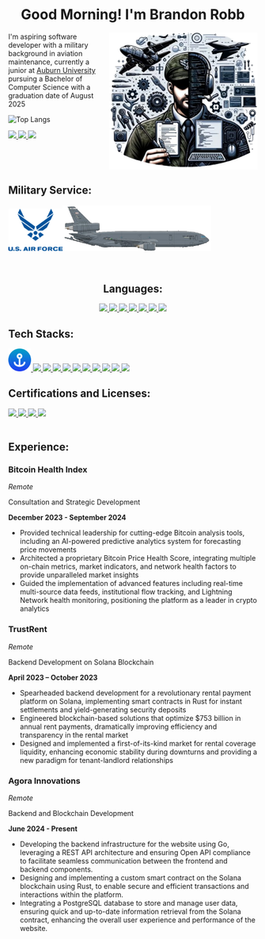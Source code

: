 <h1 align="center">Good Morning! I'm Brandon Robb </h1>

<img align=right src=header_img.png width=300>

I'm aspiring software developer with a military background in aviation maintenance, currently a junior at <a href="https://auburn.edu/">Auburn University</a> pursuing a Bachelor of Computer Science with a graduation date of August 2025


![Top Langs](https://github-readme-stats.vercel.app/api/top-langs/?username=Brobb954&layout=compact&theme=github_dark)

<div>
    <a href="https://www.linkedin.com/in/Brobb954/">
        <img src="https://img.shields.io/badge/-Brobb954-blue?style=for-the-badge&logo=Linkedin&logoColor=white&link=https://www.linkedin.com/in/brobb954/"
            height=25>
    </a>
    <a href="https://github.com/Brobb954">
        <img src="https://img.shields.io/github/followers/brobb954?label=follow&style=social" height=25>
    </a>
    <a href="mailto:bar0086@auburn.edu">
        <img src="https://img.shields.io/badge/Email-Brandon%20Robb-red&style=social" height=25>
    </a>
</div>

<br clear="right"/>

<h2>Military Service:</h2>

<p float="left">
    <img src="USAF.png" width=110><img src=kc-10.png width=300>
</p>

<br>

<div align="center">
    <p>
        <h2>Languages:</h2>
        <a href="https://docs.oracle.com/en/java/index.html">
            <img src="https://skillicons.dev/icons?i=java">
        </a>
        <a href="http://go.dev">
            <img src="https://skillicons.dev/icons?i=go">
        </a>
        <a href="https://git-scm.com/">
            <img src="https://skillicons.dev/icons?i=git">
        </a>
        <a href="https://docs.rs/">
            <img src="https://skillicons.dev/icons?i=rust">
        </a>
        <a href="https://www.typescriptlang.org/">
            <img src="https://skillicons.dev/icons?i=ts">
        </a>
        <a href="https://developer.mozilla.org/en-US/docs/Web/HTML">
            <img src="https://skillicons.dev/icons?i=html">
        </a>
        <a href="https://www.python.org/">
            <img src="https://skillicons.dev/icons?i=py">
        </a>
    </p>
</div>
        
<h2> Tech Stacks:</h2>
<a href="https://www.anchor-lang.com/">
    <img src="anchor.png" width=46>
</a>
<a href="https://www.discord.com/">
    <img src="https://skillicons.dev/icons?i=discord">
</a>
<a href="https://www.docker.com/">
    <img src="https://skillicons.dev/icons?i=docker">
</a>
<a href="https://github.com/Brobb954">
    <img src="https://skillicons.dev/icons?i=github">
</a>
<a href="https://www.npmjs.com/">
    <img src="https://skillicons.dev/icons?i=npm">
</a>
<a href="https://pnpm.io/">
    <img src="https://skillicons.dev/icons?i=pnpm">
</a>
<a href="https://www.postgresql.org/">
    <img src="https://skillicons.dev/icons?i=postgres">
</a>
<a href="https://react.dev/">
    <img src="https://skillicons.dev/icons?i=react">
</a>
<a href="https://tauri.app/">
    <img src="https://skillicons.dev/icons?i=tauri">
</a>
<a href="https://code.visualstudio.com/">
    <img src="https://skillicons.dev/icons?i=vscode">
</a>
<a href="https://yarnpkg.com/">
    <img src="https://skillicons.dev/icons?i=yarn">
</a>
<h2>Certifications and Licenses:</h2>
<a href="https://www.coursera.org/professional-certificates/google-data-analytics">
    <img src="https://img.shields.io/badge/Certificate-Google Data Analytics Professional-darkgreen?style=for-the-badge"
        height=30 />
</a>
</a>
<a href="https://www.faa.gov/pilots/become">
    <img src="https://img.shields.io/badge/License-Private Pilot-blue?style=for-the-badge" height=30 />
</a>
<a href="https://www.coursera.org/specializations/rust-programming">
    <img src="https://img.shields.io/badge/Certificate-Rust Programming Specialization-red?style=for-the-badge"
        height=30 />
</a>
<a href="https://www.faa.gov/mechanics/become">
    <img src="https://img.shields.io/badge/License-Airframe and Powerplant-blue?style=for-the-badge" height=30 />
</a>
<br><br>

<h2>Experience:</h2>
<div>
  <h3>Bitcoin Health Index</h3>
  <p><em>Remote</em></p>
  <p>Consultation and Strategic Development</p>
  <p><strong>December 2023 - September 2024</strong></p>
  <ul>
    <li>Provided technical leadership for cutting-edge Bitcoin analysis tools, including an AI-powered predictive analytics system for forecasting price movements</li>
    <li>Architected a proprietary Bitcoin Price Health Score, integrating multiple on-chain metrics, market indicators, and network health factors to provide unparalleled market insights</li>
    <li>Guided the implementation of advanced features including real-time multi-source data feeds, institutional flow tracking, and Lightning Network health monitoring, positioning the platform as a leader in crypto analytics</li>
  </ul>
</div>

<div>
  <h3>TrustRent</h3>
  <p><em>Remote</em></p>
  <p>Backend Development on Solana Blockchain</p>
  <p><strong>April 2023 – October 2023</strong></p>
  <ul>
    <li>Spearheaded backend development for a revolutionary rental payment platform on Solana, implementing smart contracts in Rust for instant settlements and yield-generating security deposits</li>
    <li>Engineered blockchain-based solutions that optimize $753 billion in annual rent payments, dramatically improving efficiency and transparency in the rental market</li>
    <li>Designed and implemented a first-of-its-kind market for rental coverage liquidity, enhancing economic stability during downturns and providing a new paradigm for tenant-landlord relationships</li>
  </ul>
</div>

<div>
  <h3>Agora Innovations</h3>
  <p><em>Remote</em></p>
  <p>Backend and Blockchain Development</p>
  <p><strong>June 2024 - Present</strong></p>
  <ul>
    <li>Developing the backend infrastructure for the website using Go, leveraging a REST API architecture and ensuring Open API compliance to facilitate seamless communication between the frontend and backend components.</li>
    <li>Designing and implementing a custom smart contract on the Solana blockchain using Rust, to enable secure and efficient transactions and interactions within the platform.</li>
    <li>Integrating a PostgreSQL database to store and manage user data, ensuring quick and up-to-date information retrieval from the Solana contract, enhancing the overall user experience and performance of the website.</li>
  </ul>
</div>
<!-- <b>Passionate Learner:</b> Always eager to learn new technologies and apply them to real-world problems.
</p> -->
</div>


<!--****
**Brobb954/Brobb954** is a ✨ _special_ ✨ repository **because** its `README.md` (this file) appears on your GitHub profile.

Here are some ideas to get you started:

- 🔭 I’m currently working on ...
- 🌱 I’m currently learning ...
- 👯 I’m looking to collaborate on ...
- 🤔 I’m looking for help with ...
- 💬 Ask me about ...
- 📫 How to reach me: ...
- 😄 Pronouns: ...
- ⚡ Fun fact: ...
-->
